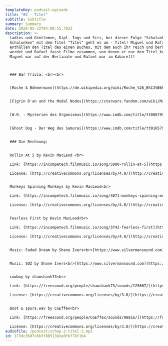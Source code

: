 ```yaml
---
templateKey: podcast-episode
title: "#2 - Titel"
subtitle: Subtitle
summary: Summary
date: 2020-05-22T04:00:55.792Z
description: >-
  Ladies und Gentlemen, Dipl. Ings und Sirs, bei dieser Folge "Schalunken in
  Schalunken" mit dem Titel "Titel" geht es um - Titel! Miguel und Rafael
  enthüllen den Titel des einen Buches, mit dem auch ihr reich und berühmt
  werdet und Rafael fasst Filme zusammen, von denen er nur den Titel kennt. Und:
  Miguel war auf der Berlinale und Rafael war im Kabarett!   



  ### Bar Trivia: <br><br>


  [Roche & Böhmermann](https://de.wikipedia.org/wiki/Roche_%26_B%C3%B6hmermann)


  [Figrin D'an and the Modal Nodes](https://starwars.fandom.com/wiki/Mad_About_Me/Legends)


  [W.R. - Mysterien des Organismus](https://www.imdb.com/title/tt0067958/?ref_=fn_al_tt_1)


  [Ghost Dog - Der Weg des Samurai](https://www.imdb.com/title/tt0165798/?ref_=fn_al_tt_1)


  ### Die Rechnung:


  Rollin At 5 by Kevin MacLeod <br>

  Link: [https://incompetech.filmmusic.io/song/5000-rollin-at-5](https://incompetech.filmmusic.io/song/5000-rollin-at-5)<br>

  License: [http://creativecommons.org/licenses/by/4.0/](http://creativecommons.org/licenses/by/4.0/)


  Monkeys Spinning Monkeys by Kevin MacLeod<br>

  Link: [https://incompetech.filmmusic.io/song/4071-monkeys-spinning-monkeys](https://incompetech.filmmusic.io/song/4071-monkeys-spinning-monkeys)<br>

  License: [http://creativecommons.org/licenses/by/4.0/](http://creativecommons.org/licenses/by/4.0/)


  Fearless First by Kevin MacLeod<br>

  Link: [https://incompetech.filmmusic.io/song/3742-fearless-first](https://incompetech.filmmusic.io/song/3742-fearless-first)<br>

  License: [http://creativecommons.org/licenses/by/4.0/](http://creativecommons.org/licenses/by/4.0/)


  Music: Faded Dream by Shane Ivers<br>[https://www.silvermansound.com](https://www.silvermansound.com)


  Music: SQZ by Shane Ivers<br>[https://www.silvermansound.com](https://www.silvermansound.com)


  cowboy by shawshank73<br>

  Link: [https://freesound.org/people/shawshank73/sounds/125667/](https://freesound.org/people/shawshank73/sounds/125667/)<br>

  License: [https://creativecommons.org/licenses/by/3.0/](https://creativecommons.org/licenses/by/3.0/)


  Boot & spurs.wav by CGEffex<br>

  Link: [https://freesound.org/people/CGEffex/sounds/98816/](https://freesound.org/people/CGEffex/sounds/98816/)<br>

  License: [https://creativecommons.org/licenses/by/3.0/](https://creativecommons.org/licenses/by/3.0/)
audiofile: /podcast/schep-2-titel-2.mp3
id: 173dc36d7c6b3f88513b3a0fbf7bf1b4
---
```

